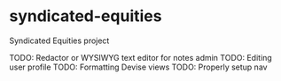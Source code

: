 # syndicated-equities
Syndicated Equities project

TODO: Redactor or WYSIWYG text editor for notes admin
TODO: Editing user profile
TODO: Formatting Devise views
TODO: Properly setup nav
